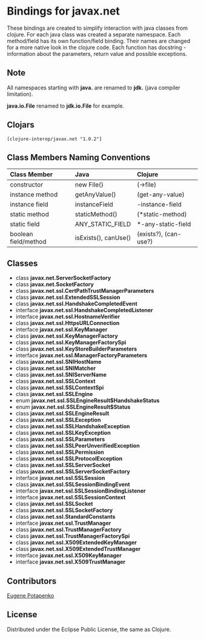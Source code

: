 # Bindings for javax.net

These bindings are created to simplify interaction with java classes from clojure.
For each java class was created a separate namespace.
Each method/field has its own function/field binding.
Their names are changed for a more native look in the clojure code. Each function has docstring - information about the parameters, return value and possible exceptions.

## Note

All namespaces starting with **java.** are renamed to **jdk.** (java compiler limitation). 

**java.io.File** renamed to **jdk.io.File** for example. 




## Clojars

```
[clojure-interop/javax.net "1.0.2"]
```

## Class Members Naming Conventions

| Class Member | Java | Clojure |
|:--|:--|:--|
| constructor | new File() | (->file) |
| instance method | getAnyValue() | (get-any-value) |
| instance field | instanceField | -instance-field |
| static method | staticMethod() | (*static-method) |
| static field | ANY_STATIC_FIELD | *-any-static-field |
| boolean field/method | isExists(), canUse() | (exists?), (can-use?) |

## Classes

- class **javax.net.ServerSocketFactory**
- class **javax.net.SocketFactory**
- class **javax.net.ssl.CertPathTrustManagerParameters**
- class **javax.net.ssl.ExtendedSSLSession**
- class **javax.net.ssl.HandshakeCompletedEvent**
- interface **javax.net.ssl.HandshakeCompletedListener**
- interface **javax.net.ssl.HostnameVerifier**
- class **javax.net.ssl.HttpsURLConnection**
- interface **javax.net.ssl.KeyManager**
- class **javax.net.ssl.KeyManagerFactory**
- class **javax.net.ssl.KeyManagerFactorySpi**
- class **javax.net.ssl.KeyStoreBuilderParameters**
- interface **javax.net.ssl.ManagerFactoryParameters**
- class **javax.net.ssl.SNIHostName**
- class **javax.net.ssl.SNIMatcher**
- class **javax.net.ssl.SNIServerName**
- class **javax.net.ssl.SSLContext**
- class **javax.net.ssl.SSLContextSpi**
- class **javax.net.ssl.SSLEngine**
- enum **javax.net.ssl.SSLEngineResult$HandshakeStatus**
- enum **javax.net.ssl.SSLEngineResult$Status**
- class **javax.net.ssl.SSLEngineResult**
- class **javax.net.ssl.SSLException**
- class **javax.net.ssl.SSLHandshakeException**
- class **javax.net.ssl.SSLKeyException**
- class **javax.net.ssl.SSLParameters**
- class **javax.net.ssl.SSLPeerUnverifiedException**
- class **javax.net.ssl.SSLPermission**
- class **javax.net.ssl.SSLProtocolException**
- class **javax.net.ssl.SSLServerSocket**
- class **javax.net.ssl.SSLServerSocketFactory**
- interface **javax.net.ssl.SSLSession**
- class **javax.net.ssl.SSLSessionBindingEvent**
- interface **javax.net.ssl.SSLSessionBindingListener**
- interface **javax.net.ssl.SSLSessionContext**
- class **javax.net.ssl.SSLSocket**
- class **javax.net.ssl.SSLSocketFactory**
- class **javax.net.ssl.StandardConstants**
- interface **javax.net.ssl.TrustManager**
- class **javax.net.ssl.TrustManagerFactory**
- class **javax.net.ssl.TrustManagerFactorySpi**
- class **javax.net.ssl.X509ExtendedKeyManager**
- class **javax.net.ssl.X509ExtendedTrustManager**
- interface **javax.net.ssl.X509KeyManager**
- interface **javax.net.ssl.X509TrustManager**

## Contributors

[Eugene Potapenko](https://github.com/potapenko/)

## License

Distributed under the Eclipse Public License, the same as Clojure.
